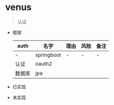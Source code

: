 # venus

> 认证

 * 框架  
 
   | auth  | 名字 | 理由 | 风险 | 备注 |  
   | ---- | ----  | ----| ----| ----|  
   | - | springboot | - | - | - |
   |认证|oauth2 |
   |数据库|jpa|

* 已实现


* 未实现
